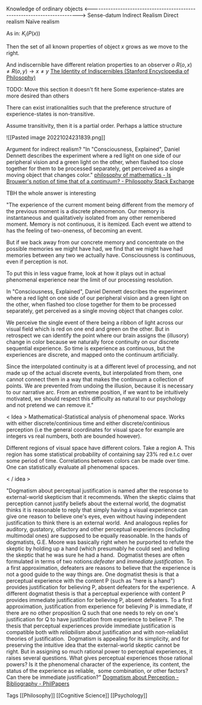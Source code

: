 
Knowledge of ordinary objects
<------------------------------------------------------------------------->
Sense-datum      Indirect Realism        Direct realism     Naïve realism

As in:
$K_i (P(x))$

Then the set of all known properties of object $x$ grows as we move to the right. 

And indiscernible have different relation properties to an observer $o$
$R(o, x)\neq R(o,y)\rightarrow x\neq y$
[The Identity of Indiscernibles (Stanford Encyclopedia of Philosophy)](https://plato.stanford.edu/entries/identity-indiscernible/?fbclid=IwAR1gF6sQZrquseMp7UJUURVQE_VyBZkhIDZkDqUUNVm64m96DEYbqT-yqgc#Arg)



TODO: Move this section it doesn't fit here
Some experience-states are more desired than others

There can exist irrationalities such that the preference structure of experience-states is non-transitive. 

Assume transitivity, then it is a partial order. Perhaps a lattice structure

![[Pasted image 20221024231839.png]]


Argument for indirect realism?
"In "Consciousness, Explained", Daniel Dennett describes the experiment where a red light on one side of our peripheral vision and a green light on the other, when flashed too close together for them to be processed separately, get perceived as a single moving object that changes color."
[philosophy of mathematics - Is Brouwer's notion of time that of a continuum? - Philosophy Stack Exchange](https://philosophy.stackexchange.com/questions/26453/is-brouwers-notion-of-time-that-of-a-continuum)

TBH the whole answer is interesting

"The experience of the current moment being different from the memory of the previous moment is a discrete phenomenon. Our memory is instantaneous and qualitatively isolated from any other remembered moment. Memory is not continuous, it is itemized. Each event we attend to has the feeling of two-oneness, of becoming an event.

But if we back away from our concrete memory and concentrate on the possible memories we might have had, we find that we might have had memories between any two we actually have. Consciousness is continuous, even if perception is not.

To put this in less vague frame, look at how it plays out in actual phenomenal experience near the limit of our processing resolution.

In "Consciousness, Explained", Daniel Dennett describes the experiment where a red light on one side of our peripheral vision and a green light on the other, when flashed too close together for them to be processed separately, get perceived as a single moving object that changes color.

We perceive the single event of there being a ribbon of light across our visual field which is red on one end and green on the other. But in retrospect we can identify the point where our brain assigns the (illusory) change in color because we naturally force continuity on our discrete sequential experience. So time is experience as continuous, but the experiences are discrete, and mapped onto the continuum artificially.

Since the interpolated continuity is at a different level of processing, and not made up of the actual discrete events, but interpolated from them, one cannot connect them in a way that makes the continuum a collection of points. We are prevented from undoing the illusion, because it is necessary to our narrative arc. From an extreme position, if we want to be intuitively motivated, we should respect this difficulty as natural to our psychology and not pretend we can remove it."


< Idea >
Mathematical-Statistical analysis of phenomenal space. Works with either discrete/continious time and either discrete/continious perception (i.e the general coordinates for visual space for example are integers vs real numbers, both are bounded however). 

Different regions of visual space have different colors. Take a region A. This region has some statistical probability of containing say 23% red e.t.c over some period of time. Correlations between colors can be made over time. One can statistically evaluate all phenomenal spaces. 

< / idea >


"Dogmatism about perceptual justification is named after the response to external-world skepticism that it recommends. When the skeptic claims that perception cannot justify beliefs about the external world, the dogmatist thinks it is reasonable to reply that simply having a visual experience can give one reason to believe one's eyes, even without having independent justification to think there is an external world.  And analogous replies for auditory, gustatory, olfactory and other perceptual experiences (including multimodal ones) are supposed to be equally reasonable. In the hands of dogmatists, G.E. Moore was basically right when he purported to refute the skeptic by holding up a hand (which presumably he could see) and telling the skeptic that he was sure he had a hand.  Dogmatist theses are often formulated in terms of two notions:_defeater_ and _immediate justification._ To a first approximation, defeaters are reasons to believe that the experience is not a good guide to the way things are. One dogmatist thesis is that a perceptual experience with the content P (such as "here is a hand") provides justification for believing P, absent defeaters for the experience.  A different dogmatist thesis is that a perceptual experience with content P provides immediate justification for believing P, absent defeaters. To a first approximation, justification from experience for believing P is immediate, if there are no other proposition Q such that one needs to rely on one's justification for Q to have justification from experience to believe P. The thesis that perceptual experiences provide immediate justification is compatible both with _reliabilism_ about justification and with non-reliablist theories of justification.  Dogmatism is appealing for its simplicity, and for preserving the intuitive idea that the external-world skeptic cannot be right. But in assigning so much rational power to perceptual experiences, it raises several questions. What gives perceptual experiences those rational powers? Is it the phenomenal character of the experience, its content, the status of the experience as reliable,  some combination, or other factors? Can there be immediate justification?"
[Dogmatism about Perception - Bibliography - PhilPapers](https://philpapers.org/browse/dogmatism-about-perception)



Tags
[[Philosophy]] [[Cognitive Science]]  [[Psychology]]